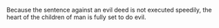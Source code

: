 Because the sentence against an evil deed is not executed speedily, the heart of the children of man is fully set to do evil.
